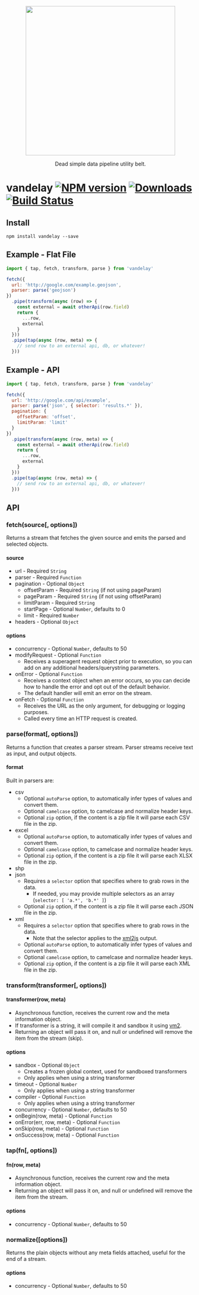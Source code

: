 <p align='center'>
  <img src='https://user-images.githubusercontent.com/425716/40067683-bddc82ee-5834-11e8-8dc9-8b6ad5d149f5.png' width='400'/>
  <p align='center'>Dead simple data pipeline utility belt.</p>
</p>

# vandelay [![NPM version][npm-image]][npm-url] [![Downloads][downloads-image]][npm-url] [![Build Status][travis-image]][travis-url]


## Install

```
npm install vandelay --save
```

## Example - Flat File

```js
import { tap, fetch, transform, parse } from 'vandelay'

fetch({
  url: 'http://google.com/example.geojson',
  parser: parse('geojson')
})
  .pipe(transform(async (row) => {
    const external = await otherApi(row.field)
    return {
      ...row,
      external
    }
  }))
  .pipe(tap(async (row, meta) => {
    // send row to an external api, db, or whatever!
  }))
```

## Example - API

```js
import { tap, fetch, transform, parse } from 'vandelay'

fetch({
  url: 'http://google.com/api/example',
  parser: parse('json', { selector: 'results.*' }),
  pagination: {
    offsetParam: 'offset',
    limitParam: 'limit'
  }
})
  .pipe(transform(async (row, meta) => {
    const external = await otherApi(row.field)
    return {
      ...row,
      external
    }
  }))
  .pipe(tap(async (row, meta) => {
    // send row to an external api, db, or whatever!
  }))
```

## API

### fetch(source[, options])

Returns a stream that fetches the given source and emits the parsed and selected objects.

#### source

- url - Required `String`
- parser - Required `Function`
- pagination - Optional `Object`
  - offsetParam - Required `String` (if not using pageParam)
  - pageParam - Required `String` (if not using offsetParam)
  - limitParam - Required `String`
  - startPage - Optional `Number`, defaults to 0
  - limit - Required `Number`
- headers - Optional `Object`

#### options

- concurrency - Optional `Number`, defaults to 50
- modifyRequest - Optional `Function`
  - Receives a superagent request object prior to execution, so you can add on any additional headers/querystring parameters.
- onError - Optional `Function`
  - Receives a context object when an error occurs, so you can decide how to handle the error and opt out of the default behavior.
  - The default handler will emit an error on the stream.
- onFetch - Optional `Function`
  - Receives the URL as the only argument, for debugging or logging purposes.
  - Called every time an HTTP request is created.

### parse(format[, options])

Returns a function that creates a parser stream. Parser streams receive text as input, and output objects.

#### format

Built in parsers are:

- csv
  - Optional `autoParse` option, to automatically infer types of values and convert them.
  - Optional `camelcase` option, to camelcase and normalize header keys.
  - Optional `zip` option, if the content is a zip file it will parse each CSV file in the zip.
- excel
  - Optional `autoParse` option, to automatically infer types of values and convert them.
  - Optional `camelcase` option, to camelcase and normalize header keys.
  - Optional `zip` option, if the content is a zip file it will parse each XLSX file in the zip.
- shp
- json
  - Requires a `selector` option that specifies where to grab rows in the data.
    - If needed, you may provide multiple selectors as an array (`selector: [ 'a.*', 'b.*' ]`)
  - Optional `zip` option, if the content is a zip file it will parse each JSON file in the zip.
- xml
  - Requires a `selector` option that specifies where to grab rows in the data.
    - Note that the selector applies to the [xml2js](https://github.com/Leonidas-from-XIV/node-xml2js) output.
  - Optional `autoParse` option, to automatically infer types of values and convert them.
  - Optional `camelcase` option, to camelcase and normalize header keys.
  - Optional `zip` option, if the content is a zip file it will parse each XML file in the zip.

### transform(transformer[, options])

#### transformer(row, meta)

- Asynchronous function, receives the current row and the meta information object.
- If transformer is a string, it will compile it and sandbox it using [vm2](https://github.com/patriksimek/vm2).
- Returning an object will pass it on, and null or undefined will remove the item from the stream (skip).

#### options

- sandbox - Optional `Object`
  - Creates a frozen global context, used for sandboxed transformers
  - Only applies when using a string transformer
- timeout - Optional `Number`
  - Only applies when using a string transformer
- compiler - Optional `Function`
  - Only applies when using a string transformer
- concurrency - Optional `Number`, defaults to 50
- onBegin(row, meta) - Optional `Function`
- onError(err, row, meta) - Optional `Function`
- onSkip(row, meta) - Optional `Function`
- onSuccess(row, meta) - Optional `Function`

### tap(fn[, options])

#### fn(row, meta)

- Asynchronous function, receives the current row and the meta information object.
- Returning an object will pass it on, and null or undefined will remove the item from the stream.

#### options

- concurrency - Optional `Number`, defaults to 50

### normalize([options])

Returns the plain objects without any meta fields attached, useful for the end of a stream.

#### options

- concurrency - Optional `Number`, defaults to 50

[downloads-image]: http://img.shields.io/npm/dm/vandelay.svg
[npm-url]: https://npmjs.org/package/vandelay
[npm-image]: http://img.shields.io/npm/v/vandelay.svg

[travis-url]: https://travis-ci.org/staeco/vandelay
[travis-image]: https://travis-ci.org/staeco/vandelay.png?branch=master
